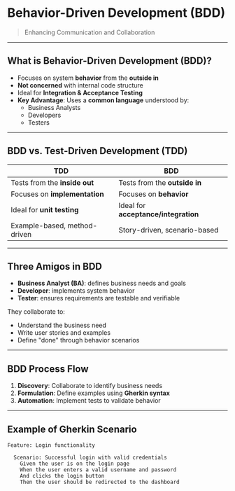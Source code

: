 # Behavior-Driven Development (BDD)
> Enhancing Communication and Collaboration

---

## What is Behavior-Driven Development (BDD)?

- Focuses on system **behavior** from the **outside in**
- **Not concerned** with internal code structure
- Ideal for **Integration & Acceptance Testing**
- **Key Advantage**: Uses a **common language** understood by:
    - Business Analysts
    - Developers
    - Testers

---

## BDD vs. Test-Driven Development (TDD)

| TDD                               | BDD                                   |
|----------------------------------|----------------------------------------|
| Tests from the **inside out**    | Tests from the **outside in**         |
| Focuses on **implementation**    | Focuses on **behavior**               |
| Ideal for **unit testing**       | Ideal for **acceptance/integration**  |
| Example-based, method-driven     | Story-driven, scenario-based          |

---

## Three Amigos in BDD

- **Business Analyst (BA)**: defines business needs and goals
- **Developer**: implements system behavior
- **Tester**: ensures requirements are testable and verifiable

They collaborate to:
- Understand the business need
- Write user stories and examples
- Define "done" through behavior scenarios

---

## BDD Process Flow

1. **Discovery**: Collaborate to identify business needs
2. **Formulation**: Define examples using **Gherkin syntax**
3. **Automation**: Implement tests to validate behavior

---

## Example of Gherkin Scenario

```gherkin
Feature: Login functionality

  Scenario: Successful login with valid credentials
    Given the user is on the login page
    When the user enters a valid username and password
    And clicks the login button
    Then the user should be redirected to the dashboard
